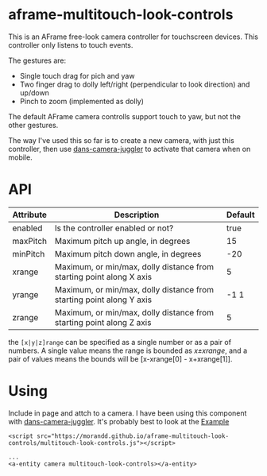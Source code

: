 # aframe-multitouch-look-controls

This is an AFrame free-look camera controller for touchscreen devices. This controller only listens to touch events.

The gestures are:
* Single touch drag for pich and yaw
* Two finger drag to dolly left/right (perpendicular to look direction) and up/down
* Pinch to zoom (implemented as dolly)

The default AFrame camera controlls support touch to yaw, but not the other gestures.

The way I've used this so far is to create a new camera, with just this controller, then use [dans-camera-juggler](https://morandd.github.io/dans-aframe-camera-juggler/) to activate that camera when on mobile.


# API #

Attribute | Description | Default
--- | --- | ---
enabled | Is the controller enabled or not? | true
maxPitch | Maximum pitch up angle, in degrees | 15
minPitch | Maximum pitch down angle, in degrees | -20
xrange | Maximum, or min/max, dolly distance from starting point along X axis | 5
yrange | Maximum, or min/max, dolly distance from starting point along Y axis | -1 1
zrange | Maximum, or min/max, dolly distance from starting point along Z axis | 5

the `[x|y|z]range` can be specified as a single number or as a pair of numbers. A single value means the range is
bounded as _x&plusmn;xrange_, and a pair of values means the bounds will be [x-xrange[0] - x+xrange[1]]. 

# Using #

Include in page and attch to a camera. I have been using this component with [dans-camera-juggler](https://morandd.github.io/dans-aframe-camera-juggler/). It's probably best to look at the [Example](https://morandd.github.io/aframe-multitouch-look-controls/example/)

```
<script src="https://morandd.github.io/aframe-multitouch-look-controls/multitouch-look-controls.js"></script>

...
<a-entity camera multitouch-look-controls></a-entity>
```

